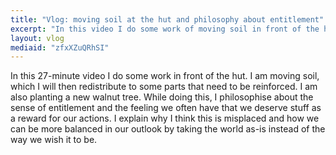 ```yaml
---
title: "Vlog: moving soil at the hut and philosophy about entitlement"
excerpt: "In this video I do some work of moving soil in front of the hut and planting a walnut tree. I also philosophise about the sense of entitlement."
layout: vlog
mediaid: "zfxXZuQRhSI"
---
```


In this 27-minute video I do some work in front of the hut. I am
moving soil, which I will then redistribute to some parts that need to
be reinforced. I am also planting a new walnut tree. While doing this,
I philosophise about the sense of entitlement and the feeling we often
have that we deserve stuff as a reward for our actions. I explain why
I think this is misplaced and how we can be more balanced in our
outlook by taking the world as-is instead of the way we wish it to be.
